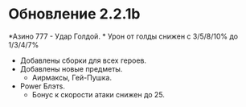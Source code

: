 # Обновление 2.2.1b
 *Азино 777 - Удар Голдой.
    * Урон от голды снижен с 3/5/8/10% до 1/3/4/7%
  * Добавлены сборки для всех героев.
  * Добавлены новые предметы.
    * Аирмаксы, Гей-Пушка.
  * Power Блэтs.
    * Бонус к скорости атаки снижен до 25.
